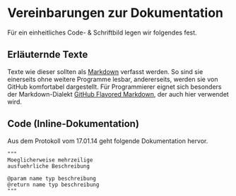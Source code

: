 # Vereinbarungen zur Dokumentation

Für ein einheitliches Code- & Schriftbild legen wir folgendes fest.

## Erläuternde Texte

Texte wie dieser sollten als [Markdown](http://daringfireball.net/projects/markdown/syntax) verfasst werden. So sind sie einerseits ohne weitere Programme lesbar, andererseits, werden sie von GitHub komfortabel dargestellt. Für Programmierer eignet sich besonders der Markdown-Dialekt [GitHub Flavored Markdown](https://help.github.com/articles/github-flavored-markdown), der auch hier verwendet wird.

## Code (Inline-Dokumentation)

Aus dem Protokoll vom 17.01.14 geht folgende Dokumentation hervor.

    """
    Moeglicherweise mehrzeilige
    ausfuehrliche Beschreibung

    @param name typ beschreibung
    @return name typ beschreibung
    """